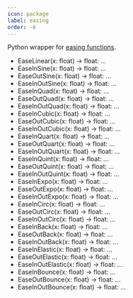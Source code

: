 ```yaml
---
icon: package
label: easing
order: -6
---
```


Python wrapper for [easing functions](https://easings.net/).

+ EaseLinear(x: float) -> float: ...
+ EaseInSine(x: float) -> float: ...
+ EaseOutSine(x: float) -> float: ...
+ EaseInOutSine(x: float) -> float: ...
+ EaseInQuad(x: float) -> float: ...
+ EaseOutQuad(x: float) -> float: ...
+ EaseInOutQuad(x: float) -> float: ...
+ EaseInCubic(x: float) -> float: ...
+ EaseOutCubic(x: float) -> float: ...
+ EaseInOutCubic(x: float) -> float: ...
+ EaseInQuart(x: float) -> float: ...
+ EaseOutQuart(x: float) -> float: ...
+ EaseInOutQuart(x: float) -> float: ...
+ EaseInQuint(x: float) -> float: ...
+ EaseOutQuint(x: float) -> float: ...
+ EaseInOutQuint(x: float) -> float: ...
+ EaseInExpo(x: float) -> float: ...
+ EaseOutExpo(x: float) -> float: ...
+ EaseInOutExpo(x: float) -> float: ...
+ EaseInCirc(x: float) -> float: ...
+ EaseOutCirc(x: float) -> float: ...
+ EaseInOutCirc(x: float) -> float: ...
+ EaseInBack(x: float) -> float: ...
+ EaseOutBack(x: float) -> float: ...
+ EaseInOutBack(x: float) -> float: ...
+ EaseInElastic(x: float) -> float: ...
+ EaseOutElastic(x: float) -> float: ...
+ EaseInOutElastic(x: float) -> float: ...
+ EaseInBounce(x: float) -> float: ...
+ EaseOutBounce(x: float) -> float: ...
+ EaseInOutBounce(x: float) -> float: ...